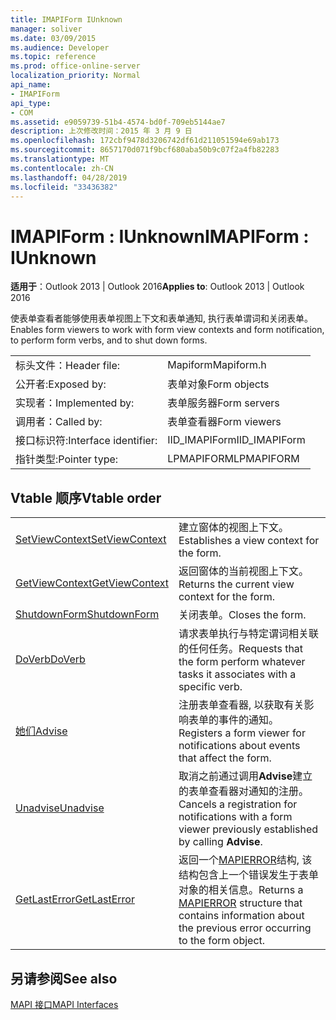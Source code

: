 ```yaml
---
title: IMAPIForm IUnknown
manager: soliver
ms.date: 03/09/2015
ms.audience: Developer
ms.topic: reference
ms.prod: office-online-server
localization_priority: Normal
api_name:
- IMAPIForm
api_type:
- COM
ms.assetid: e9059739-51b4-4574-bd0f-709eb5144ae7
description: 上次修改时间：2015 年 3 月 9 日
ms.openlocfilehash: 172cbf9478d3206742df61d211051594e69ab173
ms.sourcegitcommit: 8657170d071f9bcf680aba50b9c07f2a4fb82283
ms.translationtype: MT
ms.contentlocale: zh-CN
ms.lasthandoff: 04/28/2019
ms.locfileid: "33436382"
---
```

# <a name="imapiform--iunknown"></a><span data-ttu-id="f877c-103">IMAPIForm : IUnknown</span><span class="sxs-lookup"><span data-stu-id="f877c-103">IMAPIForm : IUnknown</span></span>

  
  
<span data-ttu-id="f877c-104">**适用于**：Outlook 2013 | Outlook 2016</span><span class="sxs-lookup"><span data-stu-id="f877c-104">**Applies to**: Outlook 2013 | Outlook 2016</span></span> 
  
<span data-ttu-id="f877c-105">使表单查看者能够使用表单视图上下文和表单通知, 执行表单谓词和关闭表单。</span><span class="sxs-lookup"><span data-stu-id="f877c-105">Enables form viewers to work with form view contexts and form notification, to perform form verbs, and to shut down forms.</span></span>
  
|||
|:-----|:-----|
|<span data-ttu-id="f877c-106">标头文件：</span><span class="sxs-lookup"><span data-stu-id="f877c-106">Header file:</span></span>  <br/> |<span data-ttu-id="f877c-107">Mapiform</span><span class="sxs-lookup"><span data-stu-id="f877c-107">Mapiform.h</span></span>  <br/> |
|<span data-ttu-id="f877c-108">公开者:</span><span class="sxs-lookup"><span data-stu-id="f877c-108">Exposed by:</span></span>  <br/> |<span data-ttu-id="f877c-109">表单对象</span><span class="sxs-lookup"><span data-stu-id="f877c-109">Form objects</span></span>  <br/> |
|<span data-ttu-id="f877c-110">实现者：</span><span class="sxs-lookup"><span data-stu-id="f877c-110">Implemented by:</span></span>  <br/> |<span data-ttu-id="f877c-111">表单服务器</span><span class="sxs-lookup"><span data-stu-id="f877c-111">Form servers</span></span>  <br/> |
|<span data-ttu-id="f877c-112">调用者：</span><span class="sxs-lookup"><span data-stu-id="f877c-112">Called by:</span></span>  <br/> |<span data-ttu-id="f877c-113">表单查看器</span><span class="sxs-lookup"><span data-stu-id="f877c-113">Form viewers</span></span>  <br/> |
|<span data-ttu-id="f877c-114">接口标识符:</span><span class="sxs-lookup"><span data-stu-id="f877c-114">Interface identifier:</span></span>  <br/> |<span data-ttu-id="f877c-115">IID_IMAPIForm</span><span class="sxs-lookup"><span data-stu-id="f877c-115">IID_IMAPIForm</span></span>  <br/> |
|<span data-ttu-id="f877c-116">指针类型:</span><span class="sxs-lookup"><span data-stu-id="f877c-116">Pointer type:</span></span>  <br/> |<span data-ttu-id="f877c-117">LPMAPIFORM</span><span class="sxs-lookup"><span data-stu-id="f877c-117">LPMAPIFORM</span></span>  <br/> |
   
## <a name="vtable-order"></a><span data-ttu-id="f877c-118">Vtable 顺序</span><span class="sxs-lookup"><span data-stu-id="f877c-118">Vtable order</span></span>

|||
|:-----|:-----|
|[<span data-ttu-id="f877c-119">SetViewContext</span><span class="sxs-lookup"><span data-stu-id="f877c-119">SetViewContext</span></span>](imapiform-setviewcontext.md) <br/> |<span data-ttu-id="f877c-120">建立窗体的视图上下文。</span><span class="sxs-lookup"><span data-stu-id="f877c-120">Establishes a view context for the form.</span></span>  <br/> |
|[<span data-ttu-id="f877c-121">GetViewContext</span><span class="sxs-lookup"><span data-stu-id="f877c-121">GetViewContext</span></span>](imapiform-getviewcontext.md) <br/> |<span data-ttu-id="f877c-122">返回窗体的当前视图上下文。</span><span class="sxs-lookup"><span data-stu-id="f877c-122">Returns the current view context for the form.</span></span>  <br/> |
|[<span data-ttu-id="f877c-123">ShutdownForm</span><span class="sxs-lookup"><span data-stu-id="f877c-123">ShutdownForm</span></span>](imapiform-shutdownform.md) <br/> |<span data-ttu-id="f877c-124">关闭表单。</span><span class="sxs-lookup"><span data-stu-id="f877c-124">Closes the form.</span></span>  <br/> |
|[<span data-ttu-id="f877c-125">DoVerb</span><span class="sxs-lookup"><span data-stu-id="f877c-125">DoVerb</span></span>](imapiform-doverb.md) <br/> |<span data-ttu-id="f877c-126">请求表单执行与特定谓词相关联的任何任务。</span><span class="sxs-lookup"><span data-stu-id="f877c-126">Requests that the form perform whatever tasks it associates with a specific verb.</span></span>  <br/> |
|[<span data-ttu-id="f877c-127">她们</span><span class="sxs-lookup"><span data-stu-id="f877c-127">Advise</span></span>](imapiform-advise.md) <br/> |<span data-ttu-id="f877c-128">注册表单查看器, 以获取有关影响表单的事件的通知。</span><span class="sxs-lookup"><span data-stu-id="f877c-128">Registers a form viewer for notifications about events that affect the form.</span></span>  <br/> |
|[<span data-ttu-id="f877c-129">Unadvise</span><span class="sxs-lookup"><span data-stu-id="f877c-129">Unadvise</span></span>](imapiform-unadvise.md) <br/> |<span data-ttu-id="f877c-130">取消之前通过调用**Advise**建立的表单查看器对通知的注册。</span><span class="sxs-lookup"><span data-stu-id="f877c-130">Cancels a registration for notifications with a form viewer previously established by calling **Advise**.</span></span>  <br/> |
|[<span data-ttu-id="f877c-131">GetLastError</span><span class="sxs-lookup"><span data-stu-id="f877c-131">GetLastError</span></span>](imapiform-getlasterror.md) <br/> |<span data-ttu-id="f877c-132">返回一个[MAPIERROR](mapierror.md)结构, 该结构包含上一个错误发生于表单对象的相关信息。</span><span class="sxs-lookup"><span data-stu-id="f877c-132">Returns a [MAPIERROR](mapierror.md) structure that contains information about the previous error occurring to the form object.</span></span>  <br/> |
   
## <a name="see-also"></a><span data-ttu-id="f877c-133">另请参阅</span><span class="sxs-lookup"><span data-stu-id="f877c-133">See also</span></span>



[<span data-ttu-id="f877c-134">MAPI 接口</span><span class="sxs-lookup"><span data-stu-id="f877c-134">MAPI Interfaces</span></span>](mapi-interfaces.md)

